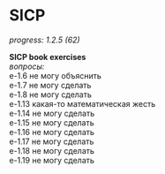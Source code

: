 SICP
====

*progress: 1.2.5 (62)*

**SICP book exercises**  
*вопросы:*  
e-1.6 не могу объяснить  
e-1.7 не могу сделать  
e-1.8 не могу сделать  
e-1.13 какая-то математическая жесть  
e-1.14 не могу сделать  
e-1.15 не могу сделать  
e-1.16 не могу сделать  
e-1.17 не могу сделать  
e-1.18 не могу сделать  
e-1.19 не могу сделать  
